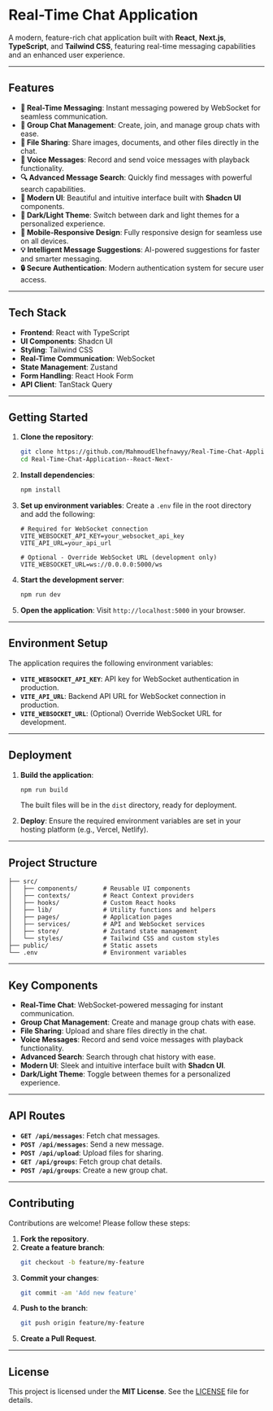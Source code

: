 # Real-Time Chat Application

A modern, feature-rich chat application built with **React**, **Next.js**, **TypeScript**, and **Tailwind CSS**, featuring real-time messaging capabilities and an enhanced user experience.

---

## **Features**

- **💬 Real-Time Messaging**: Instant messaging powered by WebSocket for seamless communication.
- **👥 Group Chat Management**: Create, join, and manage group chats with ease.
- **📎 File Sharing**: Share images, documents, and other files directly in the chat.
- **🎤 Voice Messages**: Record and send voice messages with playback functionality.
- **🔍 Advanced Message Search**: Quickly find messages with powerful search capabilities.
- **🎨 Modern UI**: Beautiful and intuitive interface built with **Shadcn UI** components.
- **🌙 Dark/Light Theme**: Switch between dark and light themes for a personalized experience.
- **📱 Mobile-Responsive Design**: Fully responsive design for seamless use on all devices.
- **💡 Intelligent Message Suggestions**: AI-powered suggestions for faster and smarter messaging.
- **🔒 Secure Authentication**: Modern authentication system for secure user access.

---

## **Tech Stack**

- **Frontend**: React with TypeScript
- **UI Components**: Shadcn UI
- **Styling**: Tailwind CSS
- **Real-Time Communication**: WebSocket
- **State Management**: Zustand
- **Form Handling**: React Hook Form
- **API Client**: TanStack Query

---

## **Getting Started**

1. **Clone the repository**:
   ```bash
   git clone https://github.com/MahmoudElhefnawyy/Real-Time-Chat-Application--React-Next-.git
   cd Real-Time-Chat-Application--React-Next-
   ```

2. **Install dependencies**:
   ```bash
   npm install
   ```

3. **Set up environment variables**:
   Create a `.env` file in the root directory and add the following:
   ```env
   # Required for WebSocket connection
   VITE_WEBSOCKET_API_KEY=your_websocket_api_key
   VITE_API_URL=your_api_url

   # Optional - Override WebSocket URL (development only)
   VITE_WEBSOCKET_URL=ws://0.0.0.0:5000/ws
   ```

4. **Start the development server**:
   ```bash
   npm run dev
   ```

5. **Open the application**:
   Visit `http://localhost:5000` in your browser.

---

## **Environment Setup**

The application requires the following environment variables:

- **`VITE_WEBSOCKET_API_KEY`**: API key for WebSocket authentication in production.
- **`VITE_API_URL`**: Backend API URL for WebSocket connection in production.
- **`VITE_WEBSOCKET_URL`**: (Optional) Override WebSocket URL for development.

---

## **Deployment**

1. **Build the application**:
   ```bash
   npm run build
   ```
   The built files will be in the `dist` directory, ready for deployment.

2. **Deploy**:
   Ensure the required environment variables are set in your hosting platform (e.g., Vercel, Netlify).

---

## **Project Structure**

```
├── src/
│   ├── components/       # Reusable UI components
│   ├── contexts/         # React Context providers
│   ├── hooks/            # Custom React hooks
│   ├── lib/              # Utility functions and helpers
│   ├── pages/            # Application pages
│   ├── services/         # API and WebSocket services
│   ├── store/            # Zustand state management
│   └── styles/           # Tailwind CSS and custom styles
├── public/               # Static assets
└── .env                  # Environment variables
```

---

## **Key Components**

- **Real-Time Chat**: WebSocket-powered messaging for instant communication.
- **Group Chat Management**: Create and manage group chats with ease.
- **File Sharing**: Upload and share files directly in the chat.
- **Voice Messages**: Record and send voice messages with playback functionality.
- **Advanced Search**: Search through chat history with ease.
- **Modern UI**: Sleek and intuitive interface built with **Shadcn UI**.
- **Dark/Light Theme**: Toggle between themes for a personalized experience.

---

## **API Routes**

- **`GET /api/messages`**: Fetch chat messages.
- **`POST /api/messages`**: Send a new message.
- **`POST /api/upload`**: Upload files for sharing.
- **`GET /api/groups`**: Fetch group chat details.
- **`POST /api/groups`**: Create a new group chat.

---

## **Contributing**

Contributions are welcome! Please follow these steps:

1. **Fork the repository**.
2. **Create a feature branch**:
   ```bash
   git checkout -b feature/my-feature
   ```
3. **Commit your changes**:
   ```bash
   git commit -am 'Add new feature'
   ```
4. **Push to the branch**:
   ```bash
   git push origin feature/my-feature
   ```
5. **Create a Pull Request**.

---

## **License**

This project is licensed under the **MIT License**. See the [LICENSE](LICENSE) file for details.
